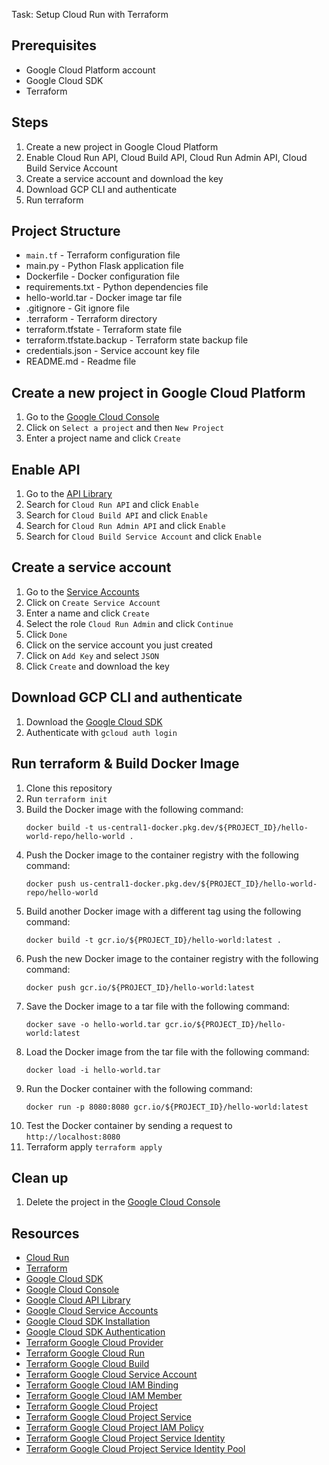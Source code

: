 Task: Setup Cloud Run with Terraform

## Prerequisites
- Google Cloud Platform account
- Google Cloud SDK
- Terraform

## Steps
1. Create a new project in Google Cloud Platform
2. Enable Cloud Run API, Cloud Build API, Cloud Run Admin API, Cloud Build Service Account
3. Create a service account and download the key
4. Download GCP CLI and authenticate
5. Run terraform

## Project Structure
- `main.tf` - Terraform configuration file
- main.py - Python Flask application file
- Dockerfile - Docker configuration file
- requirements.txt - Python dependencies file
- hello-world.tar - Docker image tar file
- .gitignore - Git ignore file
- .terraform - Terraform directory
- terraform.tfstate - Terraform state file
- terraform.tfstate.backup - Terraform state backup file
- credentials.json - Service account key file
- README.md - Readme file

## Create a new project in Google Cloud Platform
1. Go to the [Google Cloud Console](https://console.cloud.google.com/)
2. Click on `Select a project` and then `New Project`
3. Enter a project name and click `Create`

## Enable API
1. Go to the [API Library](https://console.cloud.google.com/apis/library)
2. Search for `Cloud Run API` and click `Enable`
3. Search for `Cloud Build API` and click `Enable`
4. Search for `Cloud Run Admin API` and click `Enable`
5. Search for `Cloud Build Service Account` and click `Enable`

## Create a service account
1. Go to the [Service Accounts](https://console.cloud.google.com/iam-admin/serviceaccounts)
2. Click on `Create Service Account`
3. Enter a name and click `Create`
4. Select the role `Cloud Run Admin` and click `Continue`
5. Click `Done`
6. Click on the service account you just created
7. Click on `Add Key` and select `JSON`
8. Click `Create` and download the key

## Download GCP CLI and authenticate
1. Download the [Google Cloud SDK](https://cloud.google.com/sdk/docs/install)
2. Authenticate with `gcloud auth login`

## Run terraform & Build Docker Image
1. Clone this repository
2. Run `terraform init`
3. Build the Docker image with the following command:
    ```
    docker build -t us-central1-docker.pkg.dev/${PROJECT_ID}/hello-world-repo/hello-world .
    ```
4. Push the Docker image to the container registry with the following command:
    ```
    docker push us-central1-docker.pkg.dev/${PROJECT_ID}/hello-world-repo/hello-world
    ```
5. Build another Docker image with a different tag using the following command:
    ```
    docker build -t gcr.io/${PROJECT_ID}/hello-world:latest .
    ```
6. Push the new Docker image to the container registry with the following command:
    ```
    docker push gcr.io/${PROJECT_ID}/hello-world:latest
    ```
7. Save the Docker image to a tar file with the following command:
    ```
    docker save -o hello-world.tar gcr.io/${PROJECT_ID}/hello-world:latest
    ```
8. Load the Docker image from the tar file with the following command:
    ```
    docker load -i hello-world.tar
    ```
9. Run the Docker container with the following command:
    ```
    docker run -p 8080:8080 gcr.io/${PROJECT_ID}/hello-world:latest
    ```
10. Test the Docker container by sending a request to `http://localhost:8080`
11. Terraform apply
`terraform apply`

## Clean up
1. Delete the project in the [Google Cloud Console](https://console.cloud.google.com/)

## Resources
- [Cloud Run](https://cloud.google.com/run)
- [Terraform](https://www.terraform.io/)
- [Google Cloud SDK](https://cloud.google.com/sdk)
- [Google Cloud Console](https://console.cloud.google.com/)
- [Google Cloud API Library](https://console.cloud.google.com/apis/library)
- [Google Cloud Service Accounts](https://console.cloud.google.com/iam-admin/serviceaccounts)
- [Google Cloud SDK Installation](https://cloud.google.com/sdk/docs/install)
- [Google Cloud SDK Authentication](https://cloud.google.com/sdk/gcloud/reference/auth/login)
- [Terraform Google Cloud Provider](https://registry.terraform.io/providers/hashicorp/google/latest/docs)
- [Terraform Google Cloud Run](https://registry.terraform.io/providers/hashicorp/google/latest/docs/resources/cloud_run_service)
- [Terraform Google Cloud Build](https://registry.terraform.io/providers/hashicorp/google/latest/docs/resources/cloudbuild_trigger)
- [Terraform Google Cloud Service Account](https://registry.terraform.io/providers/hashicorp/google/latest/docs/resources/google_service_account)
- [Terraform Google Cloud IAM Binding](https://registry.terraform.io/providers/hashicorp/google/latest/docs/resources/google_project_iam_binding)
- [Terraform Google Cloud IAM Member](https://registry.terraform.io/providers/hashicorp/google/latest/docs/resources/google_project_iam_member)
- [Terraform Google Cloud Project](https://registry.terraform.io/providers/hashicorp/google/latest/docs/resources/google_project)
- [Terraform Google Cloud Project Service](https://registry.terraform.io/providers/hashicorp/google/latest/docs/resources/google_project_service)
- [Terraform Google Cloud Project IAM Policy](https://registry.terraform.io/providers/hashicorp/google/latest/docs/resources/google_project_iam_policy)
- [Terraform Google Cloud Project Service Identity](https://registry.terraform.io/providers/hashicorp/google/latest/docs/resources/google_project_service_identity)
- [Terraform Google Cloud Project Service Identity Pool](https://registry.terraform.io/providers/hashicorp/google/latest/docs/resources/google_project_service_identity_pool)


